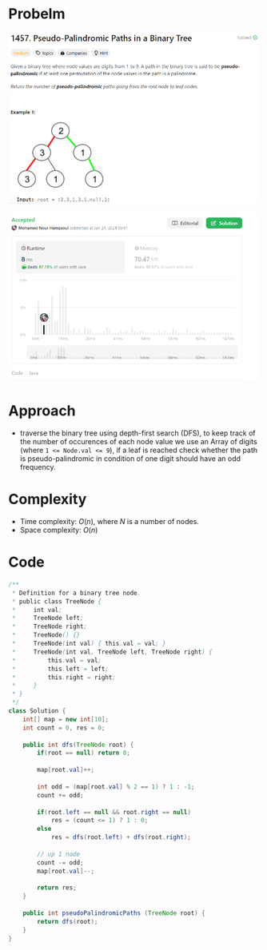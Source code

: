 # Probelm
![1457](../src/leetcode/1457.png)

![1457](../src/leetcode/1457_s.png)

# Approach
- traverse the binary tree using depth-first search (DFS), to keep track of the number of occurences of each node value we use an Array of digits (where `1 <= Node.val <= 9`), if a leaf is reached check whether the path is pseudo-palindromic in condition of one digit should have an odd frequency.

# Complexity
- Time complexity: $O(n)$, where $N$ is a number of nodes.
- Space complexity: $O(n)$

# Code
```java
/**
 * Definition for a binary tree node.
 * public class TreeNode {
 *     int val;
 *     TreeNode left;
 *     TreeNode right;
 *     TreeNode() {}
 *     TreeNode(int val) { this.val = val; }
 *     TreeNode(int val, TreeNode left, TreeNode right) {
 *         this.val = val;
 *         this.left = left;
 *         this.right = right;
 *     }
 * }
 */
class Solution {
    int[] map = new int[10];
    int count = 0, res = 0;

    public int dfs(TreeNode root) {
        if(root == null) return 0;

        map[root.val]++;

        int odd = (map[root.val] % 2 == 1) ? 1 : -1;
        count += odd;

        if(root.left == null && root.right == null)
            res = (count <= 1) ? 1 : 0;
        else
            res = dfs(root.left) + dfs(root.right);

        // up 1 node
        count -= odd;
        map[root.val]--;

        return res;
    }
    
    public int pseudoPalindromicPaths (TreeNode root) {
        return dfs(root);
    }
}
```
